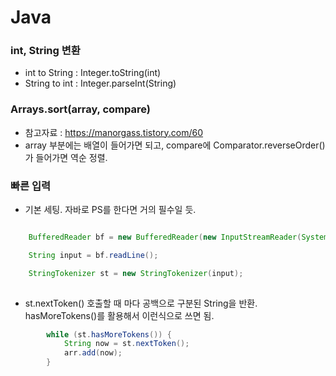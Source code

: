 # Java

### int, String 변환

- int to String : Integer.toString(int)
- String to int : Integer.parseInt(String)

### Arrays.sort(array, compare)

- 참고자료 : https://manorgass.tistory.com/60
- array 부분에는 배열이 들어가면 되고, compare에 Comparator.reverseOrder() 가 들어가면 역순 정렬. 


### 빠른 입력

- 기본 세팅. 자바로 PS를 한다면 거의 필수일 듯.

```java

    BufferedReader bf = new BufferedReader(new InputStreamReader(System.in));

    String input = bf.readLine();

    StringTokenizer st = new StringTokenizer(input);
    
```

- st.nextToken() 호출할 때 마다 공백으로 구분된 String을 반환. hasMoreTokens()를 활용해서 이런식으로 쓰면 됨.

```java
        while (st.hasMoreTokens()) {
            String now = st.nextToken();
            arr.add(now);
        }
```


